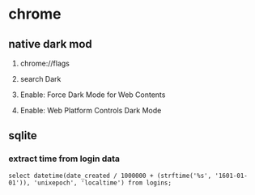 # chrome

## native dark mod

1. chrome://flags

2. search Dark

3. Enable: Force Dark Mode for Web Contents

4. Enable: Web Platform Controls Dark Mode

## sqlite

### extract time from login data

    select datetime(date_created / 1000000 + (strftime('%s', '1601-01-01')), 'unixepoch', 'localtime') from logins;
